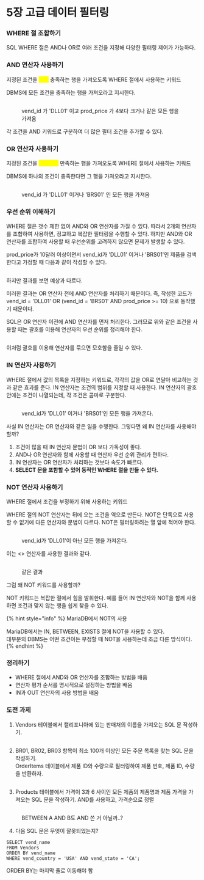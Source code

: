 # 5장 고급 데이터 필터링

### WHERE 절 조합하기

SQL WHERE 절은 AND나 OR로 여러 조건을 지정해 다양한 필터링 제어가 가능하다.



### AND 연산자 사용하기

지정된 조건을 <mark style="color:yellow;">**모두**</mark> 충족하는 행을 가져오도록 WHERE 절에서 사용하는 키워드

DBMS에 모든 조건을 충족하는 행을 가져오라고 지시한다.

<figure><img src="../../.gitbook/assets/image (172).png" alt=""><figcaption><p>vend_id 가 'DLL01' 이고 prod_price 가 4보다 크거나 같은 모든 행을 가져옴</p></figcaption></figure>

각 조건을 AND 키워드로 구분하여 더 많은 필터 조건을 추가할 수 있다.



### OR 연산자 사용하기

지정된 조건을 <mark style="color:yellow;">**하나라도**</mark> 만족하는 행을 가져오도록 WHERE 절에서 사용하는 키워드

DBMS에 하나의 조건이 충족한다면 그 행을 가져오라고 지시한다.

<figure><img src="../../.gitbook/assets/image (190).png" alt=""><figcaption><p>vend_id 가 'DLL01' 이거나 'BRS01' 인 모든 행을 가져옴</p></figcaption></figure>



### 우선 순위 이해하기

WHERE 절은 갯수 제한 없이 AND와 OR 연산자를 가질 수 있다. 따라서 2개의 연산자를 조합하여 사용하면, 정교하고 복잡한 필터링을 수행할 수 있다. 하지만 AND와 OR 연산자를 조합하여 사용할 때 우선순위를 고려하지 않으면 문제가 발생할 수 있다.

prod\_price가 10달러 이상이면서 vend\_id가 'DLL01' 이거나 'BRS01'인 제품을 검색한다고 가정할 때 다음과 같이 작성할 수 있다.

<figure><img src="../../.gitbook/assets/image (191).png" alt=""><figcaption></figcaption></figure>

하지만 결과를 보면 예상과 다르다.

이러한 결과는 OR 연산자 전에 AND 연산자를 처리하기 때문이다. 즉, 작성한 코드가 vend\_id = 'DLL01' OR (vend\_id = 'BRS01' AND prod\_price >= 10) 으로 동작했기 때문이다.

SQL은 OR 연산자 이전에 AND 연산자를 먼저 처리한다. 그러므로 위와 같은 조건을 사용할 때는 괄호를 이용해 연산자의 우선 순위를 정리해야 한다.

<figure><img src="../../.gitbook/assets/image (192).png" alt=""><figcaption></figcaption></figure>

이처럼 괄호를 이용해 연산자를 묶으면 모호함을 줄일 수 있다.



### IN 연산자 사용하기

WHERE 절에서 값의 목록을 지정하는 키워드로, 각각의 값을 OR로 연달아 비교하는 것과 같은 효과를 준다. IN 연산자는 조건의 범위를 지정할 때 사용한다. IN 연산자의 괄호 안에는 조건이 나열되는데, 각 조건은 콤마로 구분한다.

<figure><img src="../../.gitbook/assets/image (193).png" alt=""><figcaption><p>vend_id가 'DLL01' 이거나 'BRS01'인 모든 행을 가져온다.</p></figcaption></figure>

사실 IN 연산자는 OR 연산자와 같은 일을 수행한다. 그렇다면 왜 IN 연산자를 사용해야 할까?

1. 조건이 많을 때 IN 연산자 문법이 OR 보다 가독성이 좋다.
2. AND나 OR 연산자와 함께 사용할 때 연산자 우선 순위 관리가 편하다.
3. IN 연산자는 OR 연산자가 처리하는 것보다 속도가 빠르다.
4. **SELECT 문을 포함할 수 있어 동적인 WHERE 절을 만들 수 있다.**



### NOT 연산자 사용하기

WHERE 절에서 조건을 부정하기 위해 사용하는 키워드

WHERE 절의 NOT 연산자는 뒤에 오는 조건을 역으로 만든다. NOT은 단독으로 사용할 수 없기에 다른 연산자와 문법이 다르다. NOT은 필터링하려는 열 앞에 적어야 한다.

<figure><img src="../../.gitbook/assets/image (194).png" alt=""><figcaption><p>vend_id가 'DLL01'이 아닌 모든 행을 가져온다.</p></figcaption></figure>

이는 <> 연산자를 사용한 결과와 같다.

<figure><img src="../../.gitbook/assets/image (195).png" alt=""><figcaption><p>같은 결과</p></figcaption></figure>

그럼 왜 NOT 키워드를 사용할까?

NOT 키워드는 복잡한 절에서 힘을 발휘한다. 예를 들어 IN 연산자와 NOT을 함께 사용하면 조건과 맞지 않는 행을 쉽게 찾을 수 있다.

{% hint style="info" %}
MariaDB에서 NOT의 사용

MariaDB에서는 IN, BETWEEN, EXISTS 절에 NOT을 사용할 수 있다.\
대부분의 DBMS는 어떤 조건이든 부정할 때 NOT을 사용하는데 조금 다른 방식이다.
{% endhint %}



### 정리하기

* WHERE 절에서 AND와 OR 연산자를 조합하는 방법을 배움
* 연산자 평가 순서를 명시적으로 설정하는 방법을 배움
* IN과 OUT 연산자의 사용 방법을 배움



### 도전 과제

1. Vendors 테이블에서 캘리포니아에 있는 판매처의 이름을 가져오는 SQL 문 작성하기.

<figure><img src="../../.gitbook/assets/image (196).png" alt=""><figcaption></figcaption></figure>



2. BR01, BR02, BR03 항목이 최소 100개 이상인 모든 주문 목록을 찾는 SQL 문을 작성하기.\
   OrderItems 테이블에서 제품 ID와 수량으로 필터링하여 제품 번호, 제품 ID, 수량을 반환하자.

<figure><img src="../../.gitbook/assets/image (197).png" alt=""><figcaption></figcaption></figure>



3. Products 테이블에서 가격이 3과 6 사이인 모든 제품의 제품명과 제품 가격을 가져오는 SQL 문을 작성하기. AND를 사용하고, 가격순으로 정렬

<figure><img src="../../.gitbook/assets/image (198).png" alt=""><figcaption><p>BETWEEN A AND B도 AND 쓴 거 아닐까..?</p></figcaption></figure>



4. 다음 SQL 문은 무엇이 잘못되었는지?

```
SELECT vend_name
FROM Vendors
ORDER BY vend_name
WHERE vend_country = 'USA' AND vend_state = 'CA';
```

ORDER BY는 마지막 줄로 이동해야 함



